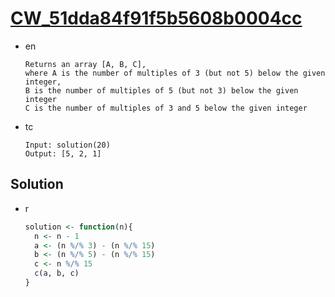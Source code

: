 # [CW_51dda84f91f5b5608b0004cc](https://www.codewars.com/kata/51dda84f91f5b5608b0004cc)

* en

  ```en
  Returns an array [A, B, C],
  where A is the number of multiples of 3 (but not 5) below the given integer,
  B is the number of multiples of 5 (but not 3) below the given integer
  C is the number of multiples of 3 and 5 below the given integer
  ```

* tc

  ```tc
  Input: solution(20)
  Output: [5, 2, 1]
  ```

## Solution

* r

  ```r
  solution <- function(n){
    n <- n - 1
    a <- (n %/% 3) - (n %/% 15)
    b <- (n %/% 5) - (n %/% 15)
    c <- n %/% 15
    c(a, b, c)
  }
  ```

